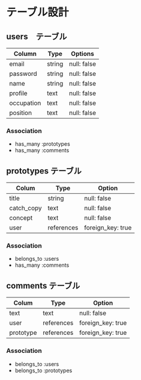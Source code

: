# テーブル設計

## users　テーブル

| Column     | Type   | Options     |
| ---------- | ------ | ----------- |
| email      | string | null: false |
| password   | string | null: false |
| name       | string | null: false |
| profile    | text   | null: false |
| occupation | text   | null: false |
| position   | text   | null: false |

### Association

- has_many :prototypes
- has_many :comments

## prototypes テーブル

| Colum      | Type       | Option            |
| ---------- | ---------- | ----------------- |
| title      | string     | null: false       |
| catch_copy | text       | null: false       |
| concept    | text       | null: false       |
| user       | references | foreign_key: true |

### Association

- belongs_to :users
- has_many :comments

## comments テーブル

| Colum     | Type       | Option            |
| --------- | ---------- | ----------------- |
| text      | text       |  null: false      |
| user      | references | foreign_key: true |
| prototype | references | foreign_key: true |

### Association

- belongs_to :users
- belongs_to :prototypes